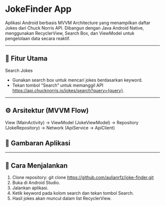 # JokeFinder App

Aplikasi Android berbasis MVVM Architecture yang menampilkan daftar Jokes dari Chuck Norris API.
Dibangun dengan Java Android Native, menggunakan RecyclerView, Search Box, dan ViewModel untuk pengelolaan data secara reaktif.

---
## 🎯 Fitur Utama
Search Jokes
- Gunakan search box untuk mencari jokes berdasarkan keyword.
- Tekan tombol “Search” untuk memanggil API https://api.chucknorris.io/jokes/search?query={query}.

---
## ⚙️ Arsitektur (MVVM Flow)
View (MainActivity) -> ViewModel (JokeViewModel) -> Repository (JokeRepository) -> Network (ApiService → ApiClient)

## 🚀 Gambaran Aplikasi

---
## 🧩 Cara Menjalankan
1. Clone repository: git clone https://github.com/aulianrfz/joke-finder.git
2. Buka di Android Studio.
3. Jalankan aplikasi.
4. Ketik keyword pada kolom search dan tekan tombol Search.
5. Hasil jokes akan muncul dalam list RecyclerView.
